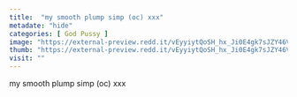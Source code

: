 ```yaml
---
title:  "my smooth plump simp (oc) xxx"
metadate: "hide"
categories: [ God Pussy ]
image: "https://external-preview.redd.it/vEyyiytQoSH_hx_Ji0E4gk7sJZY46VC49mFmMZQ9kms.jpg?auto=webp&s=42dee368f47b23c253fc2c37110cda60616368aa"
thumb: "https://external-preview.redd.it/vEyyiytQoSH_hx_Ji0E4gk7sJZY46VC49mFmMZQ9kms.jpg?width=1080&crop=smart&auto=webp&s=0c76cf776ba623eb941a62d8ae0e9a0aae0c8ed4"
visit: ""
---
```

my smooth plump simp (oc) xxx
